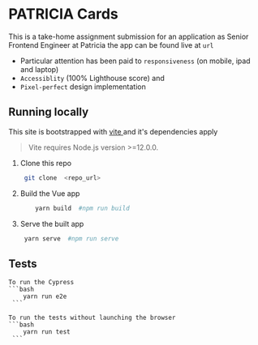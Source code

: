 
# PATRICIA Cards
This is a take-home assignment submission for an application as Senior Frontend Engineer at Patricia
the app can be found live at `url`

- Particular attention has been paid to `responsiveness` (on mobile, ipad and laptop)
- `Accessiblity` (100% Lighthouse score) and
-  `Pixel-perfect` design implementation

## Running locally 
This site is bootstrapped with [ vite ](https://vitejs.dev/guide/#scaffolding-your-first-vite-project) and it's dependencies apply

  > Vite requires Node.js version >=12.0.0. 

1. Clone this repo
    ```bash 
     git clone  <repo_url> 
    ```
2. Build the Vue app
    ```bash
        yarn build  #npm run build
    ```
3. Serve the built app
    ```bash
     yarn serve  #npm run serve
    ```

## Tests
    To run the Cypress 
    ```bash
        yarn run e2e
     ```

    To run the tests without launching the browser 
    ```bash
        yarn run test
     ```



